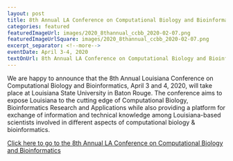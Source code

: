```yaml
---
layout: post
title: 8th Annual LA Conference on Computational Biology and Bioinformatics, April 3-4, 2020
categories: featured
featuredImageUrl: images/2020_8thannual_ccbb_2020-02-07.png
featuredImageUrlSquare: images/2020_8thannual_ccbb_2020-02-07.png
excerpt_separator: <!--more-->
eventDate: April 3-4, 2020
textOnUrl: 8th Annual LA Conference on Computational Biology and Bioinformatics - Registration
---
```

<p>We are happy to announce that the 8th Annual Louisiana Conference on Computational Biology and Bioinformatics, April 3 and 4, 2020, will take place at Louisiana State University in Baton Rouge. <!--more-->The conference aims to expose Louisiana to the cutting edge of Computational Biology, Bioinformatics Research and Applications while also providing a platform for exchange of information and technical knowledge among Louisiana-based scientists involved in different aspects of computational biology & bioinformatics.</p>
  <a class="button" href="{{ "/conference-on-biology-and-bioinformatics.html" | relative_url }}">Click here to go to the 8th Annual LA Conference on Computational Biology and Bioinformatics</a>
